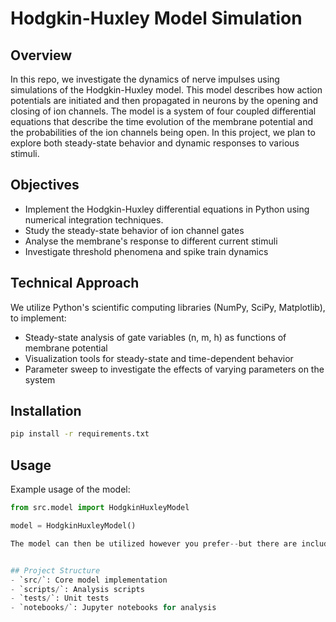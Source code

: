# Hodgkin-Huxley Model Simulation

## Overview
In this repo, we investigate the dynamics of nerve impulses using simulations of the Hodgkin-Huxley model. This model describes how action potentials are initiated and then propagated in neurons by the opening and closing of ion channels. The model is a system of four coupled differential equations that describe the time evolution of the membrane potential and the probabilities of the ion channels being open. In this project, we plan to explore both steady-state behavior and dynamic responses to various stimuli.

## Objectives
 * Implement the Hodgkin-Huxley differential equations in Python using numerical integration techniques.
 * Study the steady-state behavior of ion channel gates
 * Analyse the membrane's response to different current stimuli
 * Investigate threshold phenomena and spike train dynamics

## Technical Approach
We utilize Python's scientific computing libraries (NumPy, SciPy, Matplotlib), to implement:
 * Steady-state analysis of gate variables (n, m, h) as functions of membrane potential
 * Visualization tools for steady-state and time-dependent behavior
 * Parameter sweep to investigate the effects of varying parameters on the system

## Installation
```bash
pip install -r requirements.txt
```

## Usage
Example usage of the model:
```python
from src.model import HodgkinHuxleyModel

model = HodgkinHuxleyModel()

The model can then be utilized however you prefer--but there are included tests in the repository as well.


## Project Structure
- `src/`: Core model implementation
- `scripts/`: Analysis scripts
- `tests/`: Unit tests
- `notebooks/`: Jupyter notebooks for analysis
